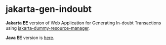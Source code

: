 # jakarta-gen-indoubt

**Jakarta EE** version of Web Application for Generating In-doubt Transactions using [jakarta-dummy-resource-manager](https://github.com/splendormy/jakarta-dummy-resource-manager).

**Java EE** version is [here](https://github.com/splendormy/GenIndoubtTran).
